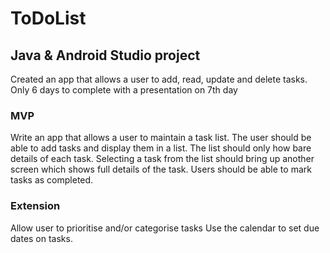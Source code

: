 # ToDoList
## Java &amp; Android Studio project
Created an app that allows a user to add, read, update and delete tasks. Only 6 days to complete with a presentation on 7th day

### MVP
Write an app that allows a user to maintain a task list. The user should be able to add tasks and display them in a list. The list should only how bare details of each task. Selecting a task from the list should bring up another screen which shows full details of the task. Users should be able to mark tasks as completed.

### Extension
Allow user to prioritise and/or categorise tasks
Use the calendar to set due dates on tasks.
